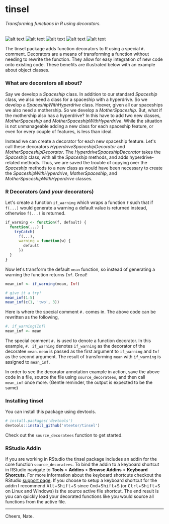 # tinsel 

[travis]: https://travis-ci.org/nteetor/tinsel.svg?branch=dev "the sixth sick sheik's sixth sheep's sick"
[appveyor]: https://ci.appveyor.com/api/projects/status/github/nteetor/tinsel?branch=dev&svg=true "because everyone else was doing it"
[codecov]: https://codecov.io/gh/nteetor/tinsel/branch/dev/graph/badge.svg "<3 <3 <3 </ "
[cran]: http://www.r-pkg.org/badges/version/tinsel "PZ4.L518 Le 1980 PS3562.E42"
[downloads]: https://cranlogs.r-pkg.org/badges/last-month/tinsel "you are not alone"

###### *Transforming functions in R using decorators.*

![alt text][travis] ![alt text][appveyor] ![alt text][codecov] ![alt text][cran] ![alt text][downloads]

The tinsel package adds function decorators to R using a special `#.` comment. 
Decorators are a means of transforming a function without needing to rewrite 
the function. They allow for easy integration of new code onto existing code. These benefits
are illustrated below with an example about object classes.

### What are decorators all about?

Say we develop a *Spaceship* class. In addition to our standard *Spaceship*
class, we also need a class for a spaceship with a hyperdrive. So we develop a 
*SpaceshipWithHyperdrive* class. Hoever, given all our spaceships we also need a
mothership. So we develop a *MotherSpaceship*. But, what if the mothership also 
has a hyperdrive? In this have to add two new classes, *MotherSpaceship* and 
*MotherSpaceshipWithHyperdrive*. While the situation is not unmanageable adding 
a new class for each spaceship feature, or even for every couple of features, is
less than ideal.

Instead we can create a decorator for each new spaceship feature. Let's call 
these decorators *HyperdriveSpaceshipDecorator* and *MotherSpaceshipDecorator*. 
The *HyperdriveSpaceshipDecorator* takes the *Spaceship* class, with all the 
*Spaceship* methods, and adds hyperdrive-related methods. Thus, we are saved the
trouble of copying over the *Spaceship* methods to a new class as would have
been necessary to create the *SpaceshipWithHyperdrive*, *MotherSpaceship*,
and *MotherSpaceshipWithHyperdrive* classes.

### R Decorators (and *your* decorators)

Let's create a function `if_warning` which wraps a function `f` such that if `f(...)`
would generate a warning a default value is returned instead, otherwise `f(...)` is 
returned.

```R
if_warning <- function(f, default) {
  function(...) {
    tryCatch(
      f(...),
      warning = function(w) {
        default
      })
  }
}
```

Now let's transform the default `mean` function, so instead of generating a 
warning the function returns `Inf`. Great!

```R
mean_inf <- if_warning(mean, Inf)

# give it a try!
mean_inf(1:5)
mean_inf(c(1, 'two', 3))
```

Here is where the special comment `#.` comes in. The above code can be 
rewritten as the following,

```R
#. if_warning(Inf)
mean_inf <- mean
```

The special comment `#.` is used to denote a function decorator. In this 
example, `#. if_warning` denotes `if_warning` as the decorator of the decoratee
`mean`. `mean` is passed as the first argument to `if_warning` and `Inf`
as the second argument. The result of transforming `mean` with `if_warning` is
assigned to `mean_inf`.

In order to see the decorator annotation example in action, save the above code 
in a file, source the file using `source_decoratees`, and then call `mean_inf` 
once more. (Gentle reminder, the output is expected to be the same)

### Installing tinsel

You can install this package using devtools.

```R
# install.packages('devtools')
devtools::install_github('nteetor/tinsel')
```

Check out the `source_decoratees` function to get started. 

### RStudio Addin

If you are working in RStudio the tinsel package includes an addin for the core 
function `source_decoratees`. To bind the addin to a keyboard shortcut in
RStudio navigate to **Tools** > **Addins** > **Browse Addins** > **Keyboard 
Shorcuts**. For more information about the keyboard shortcuts checkout the 
RStudio [support 
page](https://support.rstudio.com/hc/en-us/articles/206382178-Customizing-Keyboard-Shortcuts).
If you choose to setup a keyboard shortcut for the addin I recommend
<kbd>Alt</kbd>+<kbd>Shift</kbd>+<kbd>S</kbd> since 
<kbd>Cmd</kbd>+<kbd>Shift</kbd>+<kbd>S</kbd> (or 
<kbd>Ctrl</kbd>+<kbd>Shift</kbd>+<kbd>S</kbd> on Linux and Windows) is the source active file 
shortcut. The end result is you can quickly load your decorated functions like
you would source all functions from the active file.

---

Cheers, Nate.
